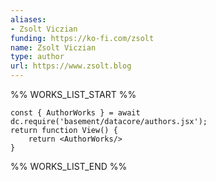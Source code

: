 ```yaml
---
aliases:
- Zsolt Viczian
funding: https://ko-fi.com/zsolt
name: Zsolt Viczian
type: author
url: https://www.zsolt.blog
---
```



%% WORKS_LIST_START %%

```datacorejsx
const { AuthorWorks } = await dc.require('basement/datacore/authors.jsx');
return function View() {
    return <AuthorWorks/>
}
```
%% WORKS_LIST_END %%